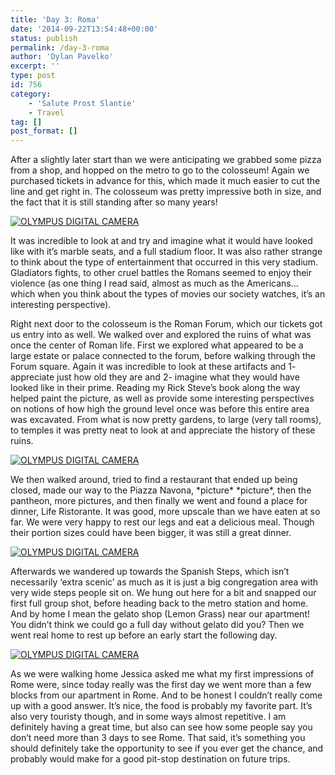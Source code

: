 ```yaml
---
title: 'Day 3: Roma'
date: '2014-09-22T13:54:48+00:00'
status: publish
permalink: /day-3-roma
author: 'Dylan Pavelko'
excerpt: ''
type: post
id: 756
category:
    - 'Salute Prost Slantie'
    - Travel
tag: []
post_format: []
---
```

After a slightly later start than we were anticipating we grabbed some pizza from a shop, and hopped on the metro to go to the colosseum! Again we purchased tickets in advance for this, which made it much easier to cut the line and get right in. The colosseum was pretty impressive both in size, and the fact that it is still standing after so many years!

[![OLYMPUS DIGITAL CAMERA](https://i0.wp.com/www.dylanpavelko.com/blog/wp-content/uploads/2014/09/P9220217.jpg?resize=336%2C252)](https://i0.wp.com/www.dylanpavelko.com/blog/wp-content/uploads/2014/09/P9220217.jpg)

It was incredible to look at and try and imagine what it would have looked like with it’s marble seats, and a full stadium floor. It was also rather strange to think about the type of entertainment that occurred in this very stadium. Gladiators fights, to other cruel battles the Romans seemed to enjoy their violence (as one thing I read said, almost as much as the Americans… which when you think about the types of movies our society watches, it’s an interesting perspective).

Right next door to the colosseum is the Roman Forum, which our tickets got us entry into as well. We walked over and explored the ruins of what was once the center of Roman life. First we explored what appeared to be a large estate or palace connected to the forum, before walking through the Forum square. Again it was incredible to look at these artifacts and 1- appreciate just how old they are and 2- imagine what they would have looked like in their prime. Reading my Rick Steve’s book along the way helped paint the picture, as well as provide some interesting perspectives on notions of how high the ground level once was before this entire area was excavated. From what is now pretty gardens, to large (very tall rooms), to temples it was pretty neat to look at and appreciate the history of these ruins.

[![OLYMPUS DIGITAL CAMERA](https://i2.wp.com/www.dylanpavelko.com/blog/wp-content/uploads/2014/09/P9220250.jpg?resize=336%2C252)](https://i2.wp.com/www.dylanpavelko.com/blog/wp-content/uploads/2014/09/P9220250.jpg)

We then walked around, tried to find a restaurant that ended up being closed, made our way to the Piazza Navona, \*picture\* \*picture\*, then the pantheon, more pictures, and then finally we went and found a place for dinner, Life Ristorante. It was good, more upscale than we have eaten at so far. We were very happy to rest our legs and eat a delicious meal. Though their portion sizes could have been bigger, it was still a great dinner.

[![OLYMPUS DIGITAL CAMERA](https://i1.wp.com/www.dylanpavelko.com/blog/wp-content/uploads/2014/09/P9220296.jpg?resize=336%2C252)](https://i1.wp.com/www.dylanpavelko.com/blog/wp-content/uploads/2014/09/P9220296.jpg)

Afterwards we wandered up towards the Spanish Steps, which isn’t necessarily ‘extra scenic’ as much as it is just a big congregation area with very wide steps people sit on. We hung out here for a bit and snapped our first full group shot, before heading back to the metro station and home. And by home I mean the gelato shop (Lemon Grass) near our apartment! You didn’t think we could go a full day without gelato did you? Then we went real home to rest up before an early start the following day.

[![OLYMPUS DIGITAL CAMERA](https://i1.wp.com/www.dylanpavelko.com/blog/wp-content/uploads/2014/09/P9220328.jpg?resize=424%2C216)](https://i1.wp.com/www.dylanpavelko.com/blog/wp-content/uploads/2014/09/P9220328.jpg)

As we were walking home Jessica asked me what my first impressions of Rome were, since today really was the first day we went more than a few blocks from our apartment in Rome. And to be honest I couldn’t really come up with a good answer. It’s nice, the food is probably my favorite part. It’s also very touristy though, and in some ways almost repetitive. I am definitely having a great time, but also can see how some people say you don’t need more than 3 days to see Rome. That said, it’s something you should definitely take the opportunity to see if you ever get the chance, and probably would make for a good pit-stop destination on future trips.